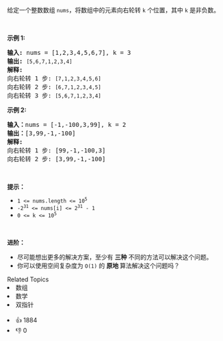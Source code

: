 <p>给定一个整数数组 <code>nums</code>，将数组中的元素向右轮转 <code>k</code><em>&nbsp;</em>个位置，其中&nbsp;<code>k</code><em>&nbsp;</em>是非负数。</p>

<p>&nbsp;</p>

<p><strong>示例 1:</strong></p>

<pre>
<strong>输入:</strong> nums = [1,2,3,4,5,6,7], k = 3
<strong>输出:</strong> <span><code>[5,6,7,1,2,3,4]</code></span>
<strong>解释:</strong>
向右轮转 1 步: <span><code>[7,1,2,3,4,5,6]</code></span>
向右轮转 2 步: <span><code>[6,7,1,2,3,4,5]
</code></span>向右轮转 3 步: <span><code>[5,6,7,1,2,3,4]</code></span>
</pre>

<p><strong>示例&nbsp;2:</strong></p>

<pre>
<strong>输入：</strong>nums = [-1,-100,3,99], k = 2
<strong>输出：</strong>[3,99,-1,-100]
<strong>解释:</strong> 
向右轮转 1 步: [99,-1,-100,3]
向右轮转 2 步: [3,99,-1,-100]</pre>

<p>&nbsp;</p>

<p><strong>提示：</strong></p>

<ul> 
 <li><code>1 &lt;= nums.length &lt;= 10<sup>5</sup></code></li> 
 <li><code>-2<sup>31</sup> &lt;= nums[i] &lt;= 2<sup>31</sup> - 1</code></li> 
 <li><code>0 &lt;= k &lt;= 10<sup>5</sup></code></li> 
</ul>

<p>&nbsp;</p>

<p><strong>进阶：</strong></p>

<ul> 
 <li>尽可能想出更多的解决方案，至少有 <strong>三种</strong> 不同的方法可以解决这个问题。</li> 
 <li>你可以使用空间复杂度为&nbsp;<code>O(1)</code> 的&nbsp;<strong>原地&nbsp;</strong>算法解决这个问题吗？</li> 
</ul>

<div><div>Related Topics</div><div><li>数组</li><li>数学</li><li>双指针</li></div></div><br><div><li>👍 1884</li><li>👎 0</li></div>